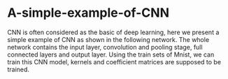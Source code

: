 # A-simple-example-of-CNN
CNN is often considered as the basic of deep learning, here we present a simple example of CNN as shown in the following network. The whole network contains the input layer, convolution and pooling stage, full connected layers and output layer. Using the train sets of Mnist, we can train this CNN model, kernels and coefficient matrices are supposed to be trained.
